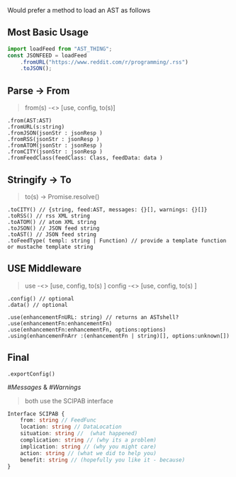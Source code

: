 Would prefer a method to load an AST as follows

## Most Basic Usage

```ts
import loadFeed from "AST_THING";
const JSONFEED = loadFeed
	.fromURL("https://www.reddit.com/r/programming/.rss")
	.toJSON();
```

## Parse -> From

> from(s) -<> [use, config, to(s)]

```
.from(AST:AST)
.fromURL(s:string)
.fromJSON(jsonStr : jsonResp )
.fromRSS(jsonStr : jsonResp )
.fromATOM(jsonStr : jsonResp )
.fromCITY(jsonStr : jsonResp )
.fromFeedClass(feedClass: Class, feedData: data )
```

## Stringify -> To

> to(s) -> Promise.resolve()

```
.toCITY() // {string, feed:AST, messages: {}[], warnings: {}[]}
.toRSS() // rss XML string
.toATOM() // atom XML string
.toJSON() // JSON feed string
.toAST() // JSON feed string
.toFeedType( templ: string | Function) // provide a template function or mustache template string
```

## USE Middleware

> use -<> [use, config, to(s) ] config -<> [use, config, to(s) ]

```
.config() // optional
.data() // optional

.use(enhancementFnURL: string) // returns an ASTshell?
.use(enhancementFn:enhancementFn)
.use(enhancementFn:enhancementFn, options:options)
.using(enhancemenFnArr :(enhancementFn | string)[], options:unknown[])
```

## Final

```
.exportConfig()
```

_#Messages_ & _#Warnings_

> both use the SCIPAB interface

```ts
Interface SCIPAB {
    from: string // FeedFunc
    location: string // DataLocation
    situation: string //  (what happened)
    complication: string // (why its a problem)
    implication: string // (why you might care)
    action: string // (what we did to help you)
    benefit: string // (hopefully you like it - because)
}
```
